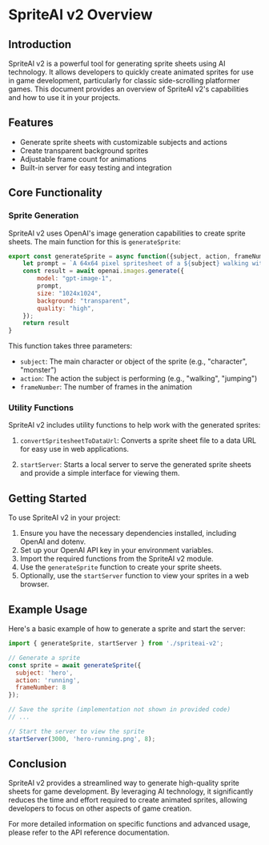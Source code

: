 # SpriteAI v2 Overview

## Introduction

SpriteAI v2 is a powerful tool for generating sprite sheets using AI technology. It allows developers to quickly create animated sprites for use in game development, particularly for classic side-scrolling platformer games. This document provides an overview of SpriteAI v2's capabilities and how to use it in your projects.

## Features

- Generate sprite sheets with customizable subjects and actions
- Create transparent background sprites
- Adjustable frame count for animations
- Built-in server for easy testing and integration

## Core Functionality

### Sprite Generation

SpriteAI v2 uses OpenAI's image generation capabilities to create sprite sheets. The main function for this is `generateSprite`:

```javascript
export const generateSprite = async function({subject, action, frameNumber}) {
    let prompt = `A 64x64 pixel spritesheet of a ${subject} walking with ${frameNumber} frames, each frame depicting a different stage of the ${subject}'s ${action} motion. The background is transparent. The spritesheet is designed for a classic side-scrolling platformer game`
    const result = await openai.images.generate({
        model: "gpt-image-1",
        prompt,
        size: "1024x1024",
        background: "transparent",
        quality: "high",
    });
    return result
}
```

This function takes three parameters:
- `subject`: The main character or object of the sprite (e.g., "character", "monster")
- `action`: The action the subject is performing (e.g., "walking", "jumping")
- `frameNumber`: The number of frames in the animation

### Utility Functions

SpriteAI v2 includes utility functions to help work with the generated sprites:

1. `convertSpritesheetToDataUrl`: Converts a sprite sheet file to a data URL for easy use in web applications.

2. `startServer`: Starts a local server to serve the generated sprite sheets and provide a simple interface for viewing them.

## Getting Started

To use SpriteAI v2 in your project:

1. Ensure you have the necessary dependencies installed, including OpenAI and dotenv.
2. Set up your OpenAI API key in your environment variables.
3. Import the required functions from the SpriteAI v2 module.
4. Use the `generateSprite` function to create your sprite sheets.
5. Optionally, use the `startServer` function to view your sprites in a web browser.

## Example Usage

Here's a basic example of how to generate a sprite and start the server:

```javascript
import { generateSprite, startServer } from './spriteai-v2';

// Generate a sprite
const sprite = await generateSprite({
  subject: 'hero',
  action: 'running',
  frameNumber: 8
});

// Save the sprite (implementation not shown in provided code)
// ...

// Start the server to view the sprite
startServer(3000, 'hero-running.png', 8);
```

## Conclusion

SpriteAI v2 provides a streamlined way to generate high-quality sprite sheets for game development. By leveraging AI technology, it significantly reduces the time and effort required to create animated sprites, allowing developers to focus on other aspects of game creation.

For more detailed information on specific functions and advanced usage, please refer to the API reference documentation.